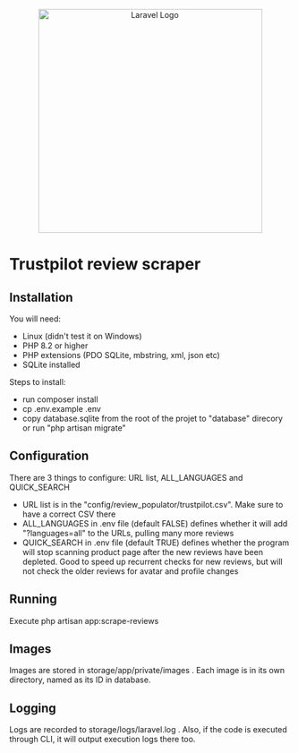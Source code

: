 <p align="center"><a href="https://laravel.com" target="_blank"><img src="https://raw.githubusercontent.com/laravel/art/master/logo-lockup/5%20SVG/2%20CMYK/1%20Full%20Color/laravel-logolockup-cmyk-red.svg" width="400" alt="Laravel Logo"></a></p>

# Trustpilot review scraper

## Installation

You will need:

- Linux (didn't test it on Windows)
- PHP 8.2 or higher
- PHP extensions (PDO SQLite, mbstring, xml, json etc)
- SQLite installed

Steps to install:

- run composer install
- cp .env.example .env
- copy database.sqlite from the root of the projet to "database" direcory or run "php artisan migrate"

## Configuration

There are 3 things to configure: URL list, ALL_LANGUAGES and QUICK_SEARCH

- URL list is in the "config/review_populator/trustpilot.csv". Make sure to have a correct CSV there
- ALL_LANGUAGES in .env file (default FALSE) defines whether it will add "?languages=all" to the URLs, pulling many more reviews
- QUICK_SEARCH in .env file (default TRUE) defines whether the program will stop scanning product page after the new reviews have been depleted. Good to speed up recurrent checks for new reviews, but will not check the older reviews for avatar and profile changes

## Running

Execute php artisan app:scrape-reviews

## Images

Images are stored in storage/app/private/images . Each image is in its own directory, named as its ID in database.

## Logging

Logs are recorded to storage/logs/laravel.log . Also, if the code is executed through CLI, it will output execution logs there too.
